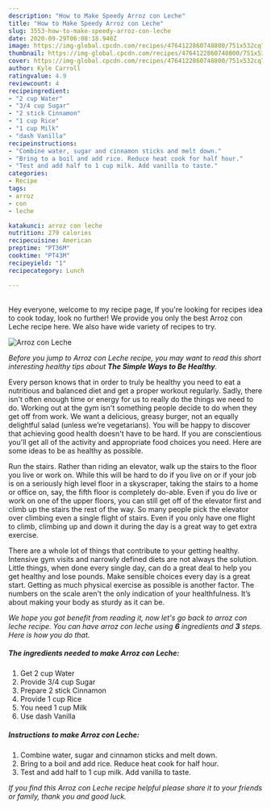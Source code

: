 ```yaml
---
description: "How to Make Speedy Arroz con Leche"
title: "How to Make Speedy Arroz con Leche"
slug: 3553-how-to-make-speedy-arroz-con-leche
date: 2020-09-29T06:08:18.940Z
image: https://img-global.cpcdn.com/recipes/4764122860748800/751x532cq70/arroz-con-leche-recipe-main-photo.jpg
thumbnail: https://img-global.cpcdn.com/recipes/4764122860748800/751x532cq70/arroz-con-leche-recipe-main-photo.jpg
cover: https://img-global.cpcdn.com/recipes/4764122860748800/751x532cq70/arroz-con-leche-recipe-main-photo.jpg
author: Kyle Carroll
ratingvalue: 4.9
reviewcount: 4
recipeingredient:
- "2 cup Water"
- "3/4 cup Sugar"
- "2 stick Cinnamon"
- "1 cup Rice"
- "1 cup Milk"
- "dash Vanilla"
recipeinstructions:
- "Combine water, sugar and cinnamon sticks and melt down."
- "Bring to a boil and add rice. Reduce heat cook for half hour."
- "Test and add half to 1 cup milk. Add vanilla to taste."
categories:
- Recipe
tags:
- arroz
- con
- leche

katakunci: arroz con leche 
nutrition: 279 calories
recipecuisine: American
preptime: "PT36M"
cooktime: "PT43M"
recipeyield: "1"
recipecategory: Lunch

---
```

<br>
Hey everyone, welcome to my recipe page, If you're looking for recipes idea to cook today, look no further! We provide you only the best Arroz con Leche recipe here. We also have wide variety of recipes to try.
<br>


![Arroz con Leche](https://img-global.cpcdn.com/recipes/4764122860748800/751x532cq70/arroz-con-leche-recipe-main-photo.jpg)

<i>Before you jump to Arroz con Leche recipe, you may want to read this short interesting healthy tips about <strong>The Simple Ways to Be Healthy</strong>.</i>

Every person knows that in order to truly be healthy you need to eat a nutritious and balanced diet and get a proper workout regularly. Sadly, there isn't often enough time or energy for us to really do the things we need to do. Working out at the gym isn't something people decide to do when they get off from work. We want a delicious, greasy burger, not an equally delightful salad (unless we’re vegetarians). You will be happy to discover that achieving good health doesn't have to be hard. If you are conscientious you'll get all of the activity and appropriate food choices you need. Here are some ideas to be as healthy as possible.

Run the stairs. Rather than riding an elevator, walk up the stairs to the floor you live or work on. While this will be hard to do if you live on or if your job is on a seriously high level floor in a skyscraper, taking the stairs to a home or office on, say, the fifth floor is completely do-able. Even if you do live or work on one of the upper floors, you can still get off of the elevator first and climb up the stairs the rest of the way. So many people pick the elevator over climbing even a single flight of stairs. Even if you only have one flight to climb, climbing up and down it during the day is a great way to get extra exercise. 

There are a whole lot of things that contribute to your getting healthy. Intensive gym visits and narrowly defined diets are not always the solution. Little things, when done every single day, can do a great deal to help you get healthy and lose pounds. Make sensible choices every day is a great start. Getting as much physical exercise as possible is another factor. The numbers on the scale aren't the only indication of your healthfulness. It’s about making your body as sturdy as it can be. 


<i>We hope you got benefit from reading it, now let's go back to arroz con leche recipe. You can have arroz con leche using <strong>6</strong> ingredients and <strong>3</strong> steps. Here is how you do that.
</i>

##### The ingredients needed to make Arroz con Leche:

1. Get 2 cup Water
1. Provide 3/4 cup Sugar
1. Prepare 2 stick Cinnamon
1. Provide 1 cup Rice
1. You need 1 cup Milk
1. Use dash Vanilla


##### Instructions to make Arroz con Leche:

1. Combine water, sugar and cinnamon sticks and melt down.
1. Bring to a boil and add rice. Reduce heat cook for half hour.
1. Test and add half to 1 cup milk. Add vanilla to taste.


<i>If you find this Arroz con Leche recipe helpful please share it to your friends or family, thank you and good luck.</i>
